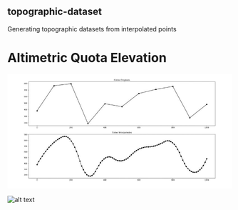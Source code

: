 ## topographic-dataset

 Generating topographic datasets from interpolated points

# Altimetric Quota Elevation

![image info](graphic_elevation.jpg)

![alt text](https://github.com/[gmsmoreno]/[topographic-dataset]/blob/[main]/image.jpg?raw=true)